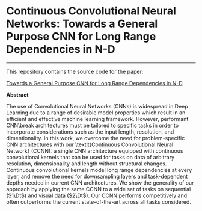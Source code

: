 # Continuous Convolutional Neural Networks: Towards a General Purpose CNN for Long Range Dependencies in N-D
___
This repository contains the source code for the paper:

[Towards a General Purpose CNN for Long Range Dependencies in N-D]() 

**Abstract**

The use of Convolutional Neural Networks (CNNs) is widespread in Deep Learning due to a range of desirable model properties which result in an efficient and effective machine learning framework. However, performant CNN\break architectures must be tailored to specific tasks in order to incorporate considerations such as the input length, resolution, and dimentionality. In this work, we overcome the need for problem-specific CNN architectures with our \textit{Continuous Convolutional Neural Network} (CCNN): a single CNN architecture equipped with continuous convolutional kernels that can be used for tasks on data of arbitrary resolution, dimensionality and length without structural changes. Continuous convolutional kernels model long range dependencies at every layer, and remove the need for downsampling layers and task-dependent depths needed in current CNN architectures. We show the generality of our approach by applying the same CCNN to a wide set of tasks on sequential ($1\Dt$) and visual data ($2\Dt$). Our CCNN performs competitively and often outperforms the current state-of-the-art across all tasks considered.

